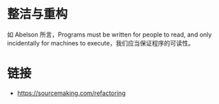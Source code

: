 # 整洁与重构

如 Abelson 所言，Programs must be written for people to read, and only incidentally for machines to execute，我们应当保证程序的可读性。

# 链接

- https://sourcemaking.com/refactoring
